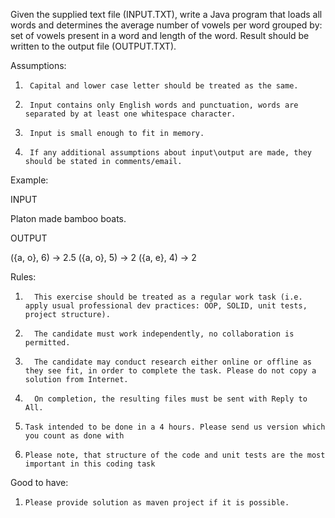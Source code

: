 Given the supplied text file (INPUT.TXT), write a Java program that loads all words and determines the average number of vowels per word grouped by: 
set of vowels present in a word and length of the word. Result should be written to the output file (OUTPUT.TXT).
  
Assumptions:
1.      Capital and lower case letter should be treated as the same.
2.      Input contains only English words and punctuation, words are separated by at least one whitespace character.
3.      Input is small enough to fit in memory.
4.      If any additional assumptions about input\output are made, they should be stated in comments/email.
  
Example:
 
INPUT
 
Platon made bamboo boats.
 
OUTPUT
 
({a, o}, 6) -> 2.5
({a, o}, 5) -> 2
({a, e}, 4) -> 2
 
Rules:
 
1.       This exercise should be treated as a regular work task (i.e. apply usual professional dev practices: OOP, SOLID, unit tests, project structure).
2.       The candidate must work independently, no collaboration is permitted.
3.       The candidate may conduct research either online or offline as they see fit, in order to complete the task. Please do not copy a solution from Internet.
4.       On completion, the resulting files must be sent with Reply to All.
5.     Task intended to be done in a 4 hours. Please send us version which you count as done with
6.     Please note, that structure of the code and unit tests are the most important in this coding task
 
Good to have:
1.     Please provide solution as maven project if it is possible.
